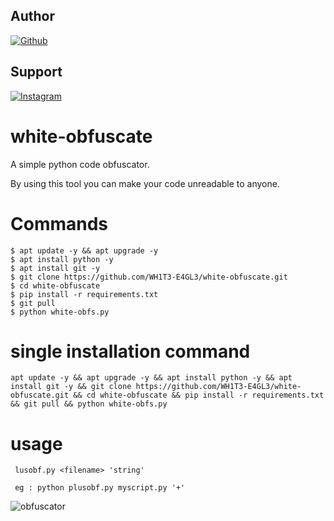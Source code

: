 ## Author
<a href="https://github.com/WH1T3-E4GL3/"><img title="Github" src="https://img.shields.io/badge/WH173-E4GL3-brightgreen?style=for-the-badge&logo=github"></a>
## Support
[![Instagram](https://img.shields.io/badge/TELEGRAM-red?style=for-the-badge&logo=telegram)](https://t.me/Ka_KsHi_HaTaKe)

# white-obfuscate

A simple python code obfuscator.

By using this tool you can make your code unreadable to anyone.

# Commands

    $ apt update -y && apt upgrade -y
    $ apt install python -y
    $ apt install git -y
    $ git clone https://github.com/WH1T3-E4GL3/white-obfuscate.git
    $ cd white-obfuscate
    $ pip install -r requirements.txt
    $ git pull
    $ python white-obfs.py
    
    
# single installation command

    apt update -y && apt upgrade -y && apt install python -y && apt install git -y && git clone https://github.com/WH1T3-E4GL3/white-obfuscate.git && cd white-obfuscate && pip install -r requirements.txt && git pull && python white-obfs.py
    
# usage

     lusobf.py <filename> 'string'
     
     eg : python plusobf.py myscript.py '+'
     

![obfuscator](https://user-images.githubusercontent.com/118425907/215086872-8acb4c02-7b5e-443e-b208-5ad32ee84f98.png)
